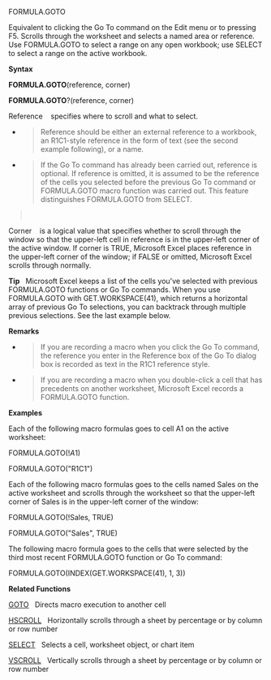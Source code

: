 FORMULA.GOTO

Equivalent to clicking the Go To command on the Edit menu or to pressing
F5. Scrolls through the worksheet and selects a named area or reference.
Use FORMULA.GOTO to select a range on any open workbook; use SELECT to
select a range on the active workbook.

**Syntax**

**FORMULA.GOTO**(reference, corner)

**FORMULA.GOTO**?(reference, corner)

Reference    specifies where to scroll and what to select.

  - > Reference should be either an external reference to a workbook, an
    > R1C1-style reference in the form of text (see the second example
    > following), or a name.

  - > If the Go To command has already been carried out, reference is
    > optional. If reference is omitted, it is assumed to be the
    > reference of the cells you selected before the previous Go To
    > command or FORMULA.GOTO macro function was carried out. This
    > feature distinguishes FORMULA.GOTO from SELECT.

>  

Corner    is a logical value that specifies whether to scroll through
the window so that the upper-left cell in reference is in the upper-left
corner of the active window. If corner is TRUE, Microsoft Excel places
reference in the upper-left corner of the window; if FALSE or omitted,
Microsoft Excel scrolls through normally.

**Tip**   Microsoft Excel keeps a list of the cells you've selected with
previous FORMULA.GOTO functions or Go To commands. When you use
FORMULA.GOTO with GET.WORKSPACE(41), which returns a horizontal array of
previous Go To selections, you can backtrack through multiple previous
selections. See the last example below.

**Remarks**

  - > If you are recording a macro when you click the Go To command, the
    > reference you enter in the Reference box of the Go To dialog box
    > is recorded as text in the R1C1 reference style.

  - > If you are recording a macro when you double-click a cell that has
    > precedents on another worksheet, Microsoft Excel records a
    > FORMULA.GOTO function.

**Examples**

Each of the following macro formulas goes to cell A1 on the active
worksheet:

FORMULA.GOTO(\!$A$1)

FORMULA.GOTO("R1C1")

Each of the following macro formulas goes to the cells named Sales on
the active worksheet and scrolls through the worksheet so that the
upper-left corner of Sales is in the upper-left corner of the window:

FORMULA.GOTO(\!Sales, TRUE)

FORMULA.GOTO("Sales", TRUE)

The following macro formula goes to the cells that were selected by the
third most recent FORMULA.GOTO function or Go To command:

FORMULA.GOTO(INDEX(GET.WORKSPACE(41), 1, 3))

**Related Functions**

[GOTO](GOTO.md)   Directs macro execution to another cell

[HSCROLL](HSCROLL.md)   Horizontally scrolls through a sheet by percentage or by
column or row number

[SELECT](SELECT.md)   Selects a cell, worksheet object, or chart item

[VSCROLL](VSCROLL.md)   Vertically scrolls through a sheet by percentage or by column
or row number


